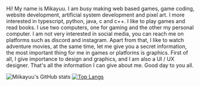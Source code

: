 Hi! My name is Mikayuu. I am busy making web based games, game coding, website development, artificial system development and pixel art. I more interested in typescript, python, java, c and c++. I like to play games and read books. I use two computers, one for gaming and the other my personal computer. I am not very interested in social media, you can reach me on platforms such as discord and instagram. Apart from that, I like to watch adventure movies, at the same time, let me give you a secret information, the most important thing for me in games or platforms is graphics. First of all, I give importance to design and graphics, and I am also a UI / UX designer. That's all the information I can give about me. Good day to you all.

![Miikayuu's GitHub stats](https://github-readme-stats.vercel.app/api?username=MorpDev&show_icons=true&theme=cobalt)
[![Top Langs](https://github-readme-stats.vercel.app/api/top-langs/?username=MorpDev&langs_count=10&theme=cobalt)](https://github.com/MorpDev)
